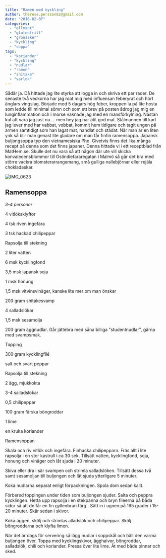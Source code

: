 ```yaml
---
title: "Ramen med kyckling"
author: therese.persson82@gmail.com
date: "2016-02-07"
categories: 
  - "allmant"
  - "glutenfritt"
  - "gronsaker"
  - "kyckling"
  - "soppa"
tags: 
  - "koriander"
  - "kyckling"
  - "nudlar"
  - "ramen"
  - "shitake"
  - "varlok"
---
```


Sådär ja. Då hittade jag lite styrka att logga in och skriva ett par rader. De senaste två veckorna har jag roat mig med influensan feberyrat och hört änglars vingslag. Började med 5 dagars hög feber, kroppen la på lite hosta som ledde till minimal sömn och som ett brev på posten ådrog jag mig en lunginflammation och i morse vaknade jag med en mansförkylning. Nästan kul att vara jag just nu.... men hey jag har ätit god mat. Stålmannen till karl jag lever med har vabbat, vobbat, kommit hem tidigare och tagit ungen på armen samtidigt som han lagat mat, handlat och städat. När man är en liten ynk så blir man genast lite gladare om man får finfin ramensoppa. Japansk buljongsoppa typ den vietnamesiska Pho. Givetvis finns det lika många recept på denna som det finns japaner. Denna hittade vi i ett receptblad från MatHem.se. Skulle det nu vara så att någon där ute vill skicka konvalecensblommor till Ostindiefararegatan i Malmö så går det bra med större vackra blomsterarrangemang, små gulliga nallebjörnar eller rejäla chokladaskar.

![IMG_0623](/static/img/IMG_0623-1020x1020.jpg)

## Ramensoppa

_3-4 personer_

4 vitlöksklyftor

4 tsk riven ingefära

3 tsk hackad chilipeppar

Rapsolja till stekning

2 liter vatten

6 msk kycklingfond

3,5 msk japansk soja

1 msk honung

1,5 msk vitvinsvinäger, kanske lite mer om man önskar

200 gram shitakesvamp

4 salladslökar

1,5 msk sesamolja

200 gram äggnudlar. Går jättebra med såna billiga "studentnudlar", gärna med svampsmak.

Topping

300 gram kycklingfilé

salt och svart peppar

Rapsolja till stekning

2 ägg, mjukkokta

3-4 salladslökar

0,5 chilipeppar

100 gram färska böngroddar

1 lime

en kruka koriander

Ramensoppan

Skala och riv vitlök och ingefära. Finhacka chilipepparn. Fräs allt i lite rapsolja i en stor kastrull i ca 30 sek. Tillsätt vatten, kycklingfond, soja, honung och vinäger och låt sjuda i 20 minuter.

Skiva eller dra i sär svampen och strimla salladslöken. Tillsätt dessa två samt sesamoljan till buljongen och låt sjuda ytterligare 5 minuter.

Koka nudlarna separat enligt förpackningen. Spola dom sedan kallt.

Förbered toppingen under tiden som buljongen sjuder. Salta och peppra kycklingen. Hetta upp rapsolja i en stekpanna och bryn fileerna på båda sidor så att de får en fin gyllenbrun färg´. Sätt in i ugnen på 165 grader i 15-20 minuter. Skär sedan i skivor.

Koka äggen, skölj och strimlas alladslök och chilipeppar. Skölj böngroddarna och klyfta limen.

När det är dags för servering så lägg nudlar i soppskål och häll den varma buljongen över. Toppa med kycklingskivor, ägghalvor, böngroddar, salladslök, chili och koriander. Pressa över lite lime. Ät med både pinnar och sked.
